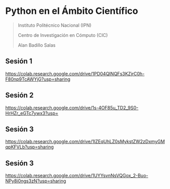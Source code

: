 # Python en el Ámbito Científico

> Instituto Politécnico Nacional (IPN)
>
> Centro de Investigación en Cómputo (CIC)
> 
> Alan Badillo Salas

## Sesión 1

https://colab.research.google.com/drive/1PD04QINQFs3KZjrC0h-F80np9TcAWYjG?usp=sharing

## Sesión 2

https://colab.research.google.com/drive/1s-4OF85u_TD2_9S0-HrHZr_eGTc7ywx3?usp=

## Sesión 3

https://colab.research.google.com/drive/1IZEqUhLZ0sMykstZW2zDxmyGMqpKFVLb?usp=sharing

## Sesión 3

https://colab.research.google.com/drive/1UYYsvnNsVQGox_2-Buo-NPy8i0ngs3zN?usp=sharing
